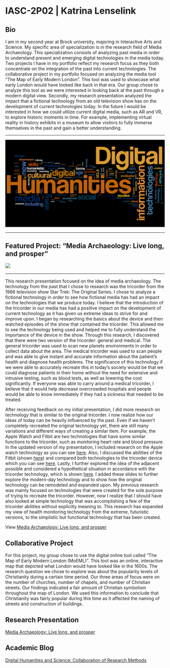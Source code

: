 # IASC-2P02 | Katrina Lenselink

## Bio
I am in my second year at Brock university, majoring in Interactive Arts and Science. My specific area of specialization is in the research field of Media Archaeology. This specialization consists of analyzing past media in order to understand present and emerging digital technologies in the media today. Two projects I have in my portfolio reflect my research focus as they both concentrate on the integration of the past into current technologies. The collaborative project in my portfolio focused on analyzing the media tool “The Map of Early Modern London”. This tool was used to showcase what early London would have looked like back in that era. Our group chose to analyze this tool as we were interested in looking back at the past through a modern digital view. Secondly, my research presentation analyzed the impact that a fictional technology from an old television show has on the development of current technologies today. In the future I would be interested in how we could utilize current digital media, such as AR and VR, to explore historic moments in time. For example, implementing virtual reality in history exhibits in a museum to allow visitors to fully immerse themselves in the past and gain a better understanding. 

----------------------------------------------------------------------------------------------------------------------------------------

![](images/digital_humanities_wordle.png) 

----------------------------------------------------------------------------------------------------------------------------------------

## Featured Project: “Media Archaeology: Live long, and prosper”
![](https://wallpapercave.com/wp/C4j3FTG.jpg) 

----------------------------------------------------------------------------------------------------------------------------------------

This research presentation focused on the idea of media archaeology. The technology from the past that I chose to research was the tricorder from the 1966 television show Star Trek: The Original Series. I chose to analyze a fictional technology in order to see how fictional media has had an impact on the technologies that we produce today. I believe that the introduction of the tricorder in our media has had a positive impact on the development of current technology as it has given us extreme ideas to strive for and improve upon. I began by researching the basics about the device and then watched episodes of the show that contained the tricorder. This allowed me to see the technology being used and helped me to fully understand the importance of the device in the show. Through this research, I discovered that there were two version of the tricorder: general and medical. The general tricorder was used to scan new planets environments in order to collect data about the area. The medical tricorder was used to scan people and was able to give instant and accurate information about the patient’s health and diagnose health problems. The significance of this technology if we were able to accurately recreate this in today’s society would be that we could diagnose patients in their home without the need for extensive and intrusive testing, such as blood tests, as well as lowering the cost significantly. If everyone was able to carry around a medical tricorder, I believe that it would help decrease overcrowded hospitals and people would be able to know immediately if they had a sickness that needed to be treated. 

After receiving feedback on my initial presentation, I did more research on technology that is similar to the original tricorder. I now realize how our ideas of today can be heavily influenced by the past. Even if we haven’t completely recreated the original technology yet, there are still many variations and different ways of creating a similar item. For example, the Apple Watch and Fitbit are two technologies that have some similar functions to the tricorder, such as monitoring heart rate and blood pressure. In the updated version of my presentation, I included research on the Apple watch technology as you can see [here](https://github.com/KatrinaLenselink/IASC-2P02/commit/f7760d73a093217f957bad398124c4a114af6b75). Also, I discussed the abilities of the Fitbit (shown [here](https://github.com/KatrinaLenselink/IASC-2P02/commit/576e3ca2d94b805fb30bbd1211e09b21d73a50f9)) and compared both technologies to the tricorder device which you can see [here](https://github.com/KatrinaLenselink/IASC-2P02/commit/4d5881e7124051b6c94269c30bf82f1e853c0f53). Lastly, I further explored the idea of the adjacent possible and considered a hypothetical situation in accordance with the tricorder technology, which is shown [here](https://github.com/KatrinaLenselink/IASC-2P02/commit/94bb800bbfbe82555dc5c441224d6870f514eb70). I added these slides to further explore the modern-day technology and to show how the original technology can be remodeled and expanded upon. My previous research was mainly focused on technologies that were created for the sole purpose of trying to recreate the tricorder. However, now I realize that I should have also looked at simple technology that was accomplishing a few of the tricorder abilities without explicitly meaning to. This research has expanded my view of health monitoring technology from the extreme, futuristic versions, to the simplistic but functional technology that has been created. 

View [Media Archaeology: Live long, and prosper](reveal/index.html)

## Collaborative Project 

For this project, my group chose to use the digital online tool called “The Map of Early Modern London (MoEML)”. This tool was an online, interactive map that depicted what London would have looked like in the 1600s. The research question we chose to explore was about the popularity levels of Christianity during a certain time period. Our three areas of focus were on the number of churches, number of chapels, and number of Christian streets. Our findings indicated a fair amount of Christian symbolism throughout the map of London. We used this information to conclude that Christianity was fairly popular during this time as it affected the naming of streets and construction of buildings. 


## Research Presentation

[Media Archaeology: Live long, and prosper](reveal/index.html)


## Academic Blog

[Digital Humanities and Science: Collaboration of Research Methods](blog)

